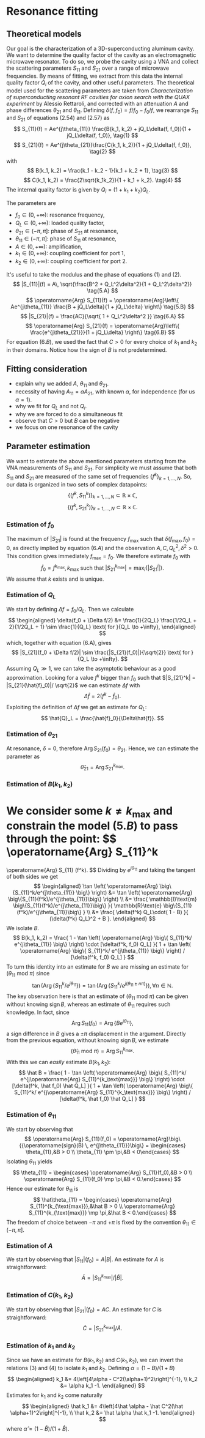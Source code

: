 # Resonance fitting

## Theoretical models
Our goal is the characterization of a 3D-superconducting aluminum cavity. We want to determine the quality factor of the cavity as an electromagnetic microwave resonator. To do so, we probe the cavity using a VNA and collect the scattering parameters $S_{11}$ and $S_{21}$ over a range of microwave frequencies. By means of fitting, we extract from this data the internal quality factor $Q_i$ of the cavity, and other useful parameters. The theoretical model used for the scattering parameters are taken from _Characterization of superconducting resonant RF cavities for axion search with the QUAX experiment_ by Alessio Rettaroli, and corrected with an attenuation $A$ and phase differences $\theta_{21}$ and $\theta_{11}$. Defining ${\delta(f, f_0) = f/f_0 - f_0/f}$, we rearrange $S_{11}$ and $S_{21}$ of equations $(2.54)$ and $(2.57)$ as
$$
S_{11}(f) = Ae^{j\theta_{11}} \frac{B(k_1, k_2) + jQ_L\delta(f, f_0)}{1 + jQ_L\delta(f, f_0)}, \tag{1}
$$
$$
S_{21}(f) = Ae^{j\theta_{21}}\frac{C(k_1, k_2)}{1 + jQ_L\delta(f, f_0)}, \tag{2}
$$
with
$$
B(k_1, k_2) = \frac{k_1 - k_2 - 1}{k_1 + k_2 + 1}, \tag{3}
$$
$$
C(k_1, k_2) = \frac{2\sqrt{k_1k_2}}{1 + k_1 + k_2}. \tag{4}
$$
The internal quality factor is given by $Q_i = (1+k_1+k_2)Q_L$. 

The parameters are
- $f_0 \in (0, +\infty)$: resonance frequency,
- $Q_L \in (0, +\infty)$: loaded quality factor,
- $\theta_{21} \in (-\pi, \pi]$: phase of $S_{21}$ at resonance,
- $\theta_{11} \in (-\pi, \pi]$: phase of $S_{11}$ at resonance,
- $A \in (0, +\infty)$: amplification,
- $k_1 \in (0, +\infty)$: coupling coefficient for port 1,
- $k_2 \in (0, +\infty)$: coupling coefficient for port 2.

It's useful to take the modulus and the phase of equations $(1)$ and $(2)$.
$$
|S_{11}|(f) = A\, \sqrt{\frac{B^2 + Q_L^2\delta^2}{1 + Q_L^2\delta^2}} \tag{5.A}
$$
$$
\operatorname{Arg} S_{11}(f) = \operatorname{Arg}\left\{ Ae^{j\theta_{11}} \frac{B + jQ_L\delta}{1 + jQ_L\delta} \right\} \tag{5.B}
$$
$$
|S_{21}|(f) = \frac{AC}{\sqrt{ 1 + Q_L^2\delta^2 }} \tag{6.A}
$$
$$
\operatorname{Arg} S_{21}(f) = \operatorname{Arg}\left\{ \frac{e^{j\theta_{21}}}{1 + jQ_L\delta} \right\} \tag{6.B}
$$
For equation $(6.B)$, we used the fact that $C > 0$ for every choice of $k_1$ and $k_2$ in their domains. Notice how the sign of $B$ is not predetermined.

## Fitting consideration
- explain why we added $A$, $\theta_{11}$ and $\theta_{21}$.
- necessity of having $A_{11} = \alpha A_{21}$, with known $\alpha$, for independence (for us $\alpha = 1$).
- why we fit for $Q_L$ and not $Q_i$.
- why we are forced to do a simultaneous fit
- observe that $C > 0$ but $B$ can be negative
- we focus on one resonance of the cavity

## Parameter estimation
We want to estimate the above mentioned parameters starting from the VNA measurements of $S_{11}$ and $S_{21}$. For simplicity we must assume that both $S_{11}$ and $S_{21}$ are measured of the same set of frequencies $\{f^k\}_{k=1,\dots,N}$. So, our data is organized in two sets of complex datapoints:
$$
\{(f^k, S_{11}^k)\}_{k=1,\dots,N} \subset \mathbb{R}\times \mathbb{C},
$$
$$
\{(f^k, S_{21}^k)\}_{k=1,\dots,N} \subset \mathbb{R}\times \mathbb{C}.
$$

### Estimation of $f_0$
The maximum of $|S_{21}|$ is found at the frequency $f_\text{max}$ such that $\delta(f_\text{max}, f_0) = 0$, as directly implied by equation $(6.A)$ and the observation $A,C,Q_L^2,\delta^2>0$. This condition gives immediately $f_\text{max} = f_0$. We therefore estimate $f_0$ with
$$
\hat f_0 = f^{k_\text{max}},\, k_\text{max}\text{ such that }|S^{k_\text{max}}_{21}| = \max_i \{|S^i_{21}|\}.
$$
We assume that $k$ exists and is unique.

### Estimation of $Q_L$
We start by defining $\Delta f = f_0/Q_L$. Then we calculate
$$
\begin{aligned}
\delta(f_0 + \Delta f/2) &= \frac{1}{2Q_L} \frac{1/2Q_L + 2}{1/2Q_L + 1} \sim \frac{1}{Q_L} \text{ for }{Q_L \to +\infty},
\end{aligned}
$$
which, together with equation (6.A), gives
$$
|S_{21}(f_0 + \Delta f/2)| \sim \frac{|S_{21}(f_0)|}{\sqrt{2}} \text{ for }{Q_L \to +\infty}.
$$
Assuming $Q_L \gg 1$, we can take the asymptotic behaviour as a good approximation. 
Looking for a value $f^k$ bigger than $f_0$ such that $|S_{21}^k| = |S_{21}(\hat{f}_0)|/ \sqrt{2}$ we can estimate $\Delta f$ with
$$
{\Delta \hat{f}} = 2(f^k - \hat{f}_0).
$$
Exploiting the definition of $\Delta f$ we get an estimate for $Q_L$:
$$
\hat{Q}_L = \frac{\hat{f}_0}{\Delta\hat{f}}.
$$

### Estimation of $\theta_{21}$
At resonance, $\delta = 0$, therefore $\operatorname{Arg}S_{21}(f_0) = \theta_{21}$.
Hence, we can estimate the parameter as
$$
\hat{\theta}_{21} = \operatorname{Arg}S_{21}^{k_\text{max}}.
$$

### Estimation of $B(k_1, k_2)$
We consider some $k \neq k_\text{max}$ and constrain the model $(5.B)$ to pass through the point:
$$
\operatorname{Arg} S_{11}^k
= 
\operatorname{Arg} S_{11} (f^k). 
$$ 
Dividing by $e^{j\theta_{11}}$ and taking the tangent of both sides we get
$$
\begin{aligned}
\tan \left( 
    \operatorname{Arg} \big\{S_{11}^k/e^{j\theta_{11}} \big\} 
\right)
&= \tan \left( 
    \operatorname{Arg} \big\{S_{11}(f^k)/e^{j\theta_{11}}\big\} 
\right) \\
&= \frac{
    \mathbb{I}\text{m} \big\{S_{11}(f^k)/e^{j\theta_{11}}\big\}
}{
    \mathbb{R}\text{e} \big\{S_{11}(f^k)/e^{j\theta_{11}}\big\}
} \\
&= \frac{
    \delta(f^k) Q_L\cdot( 1 - B)
}{
    (\delta(f^k) Q_L)^2 + B
}.
\end{aligned}
$$
We isolate $B$.
$$
B(k_1, k_2) = \frac{
    1 - \tan \left( 
    \operatorname{Arg} \big\{ S_{11}^k/ e^{j\theta_{11}} \big\} 
\right) \cdot [\delta(f^k, f_0) Q_L]
}{
    1 + \tan \left( 
    \operatorname{Arg} \big\{ S_{11}^k/ e^{j\theta_{11}} \big\} 
\right) / [\delta(f^k, f_0) Q_L]
}
$$
To turn this identity into an estimate for $B$ we are missing an estimate for $(\theta_{11} \text{ mod } \pi)$ since
$$
\tan\left( \operatorname{Arg} \big\{ S_{11}^k/ e^{j\theta_{11}} \big\}\right) = 
\tan\left( \operatorname{Arg} \big\{ S_{11}^k/ e^{j(\theta_{11}\pm n\pi)} \big\}\right),\, \forall n \in \mathbb{N}.
$$
The key observation here is that an estimate of $(\theta_{11} \text{ mod } \pi)$ can be given without knowing $\operatorname{sign} B$, whereas an estimate of $\theta_{11}$ requires such knowledge. In fact, since
$$
\operatorname{Arg} S_{11}(f_0) = \operatorname{Arg}\big\{{Be^{j\theta_{11}}}\big\},
$$
a sign difference in $B$ gives a $\pm\pi$ displacement in the argument. Directly from the previous equation, without knowing $\operatorname{sign}B$, we estimate
$$
(\hat\theta_{11} \text{ mod } \pi) = \operatorname{Arg} S_{11}^{k_\text{max}}.
$$
With this we can _easily_ estimate $B(k_1, k_2)$:
$$
\hat B = \frac{
    1 - \tan \left( 
    \operatorname{Arg} \big\{ S_{11}^k/ e^{j\operatorname{Arg} S_{11}^{k_\text{max}}} \big\} 
\right) \cdot [\delta(f^k, \hat f_0) \hat Q_L]
}{
    1 + \tan \left( 
    \operatorname{Arg} \big\{ S_{11}^k/ e^{j\operatorname{Arg} S_{11}^{k_\text{max}}} \big\} 
\right) / [\delta(f^k, \hat f_0) \hat Q_L]
}
$$

### Estimation of $\theta_{11}$
We start by observing that
$$
\operatorname{Arg} S_{11}(f_0) = \operatorname{Arg}\big\{{\operatorname{sign}(B) \, e^{j\theta_{11}}}\big\} = \begin{cases} \theta_{11},&B > 0 \\ \theta_{11} \pm \pi,&B < 0\end{cases}
$$
Isolating $\theta_{11}$ yields
$$
\theta_{11} = \begin{cases} \operatorname{Arg} S_{11}(f_0),&B > 0 \\ \operatorname{Arg} S_{11}(f_0) \mp \pi,&B < 0.\end{cases}
$$
Hence our estimate for $\theta_{11}$ is 
$$
\hat\theta_{11} = \begin{cases} \operatorname{Arg} S_{11}^{k_{\text{max}}},&\hat B > 0 \\ \operatorname{Arg} S_{11}^{k_{\text{max}}} \mp \pi,&\hat B < 0.\end{cases}
$$
The freedom of choice between $-\pi$ and $+\pi$ is fixed by the convention ${\theta_{11} \in (-\pi, \pi]}$. 

### Estimation of $A$
We start by observing that $|S_{11}|(f_0) = A|B|$.
An estimate for $A$ is straightforward:
$$
\hat A = {|S_{11}^{k_\text{max}}|}/{|\hat B|}.
$$

### Estimation of $C(k_1, k_2)$
We start by observing that $|S_{21}|(f_0) = AC$.
An estimate for $C$ is straightforward:
$$
\hat C = {|S_{21}^{k_\text{max}}|}/{\hat A}.
$$

### Estimation of $k_1$ and $k_2$
Since we have an estimate for $B(k_1, k_2)$ and $C(k_1, k_2)$, we can invert the relations $(3)$ and $(4)$ to isolate $k_1$ and $k_2$. Defining $\alpha = (1-B) / (1+B)$
$$
\begin{aligned}
k_1 &= 4\left[4\alpha - C^2(\alpha+1)^2\right]^{-1}, \\
k_2 &= \alpha k_1 -1.
\end{aligned}
$$
Estimates for $k_1$ and $k_2$ come naturally
$$
\begin{aligned}
\hat k_1 &= 4\left[4\hat \alpha - \hat C^2(\hat \alpha+1)^2\right]^{-1}, \\
\hat k_2 &= \hat \alpha \hat k_1 -1.
\end{aligned}
$$
where $\hat \alpha = (1-\hat B) / (1+\hat B)$.


